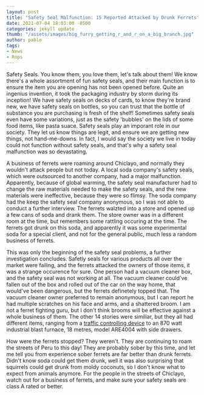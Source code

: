 ```yaml
---
layout: post
title: "Safety Seal Malfunction: 15 Reported Attacked by Drunk Ferrets"
date: 2021-07-04 18:03:00 -0500
categories: jekyll update
thumb: "/assets/images/big_furry_getting_r_and_r_on_a_big_branch.jpg"
author: pablo
tags:
- News
- Rops
---
```


Safety Seals. You know them, you love them, let's talk about them! We know there's a whole assortment of fun safety seals, and their main function is to ensure the
item you are opening has not been opened before. Quite an ingenius invention, it took the packaging industry by storm during its inception! We have safety seals
on decks of cards, to know they're brand new, we have safety seals on bottles, so you can trust that the bottle of substance you are purchasing is fresh of the shelf!
Sometimes safety seals even have some variations, just as the safety 'bubbles' on the lids of some food items, like pasta suace. Safety seals play an imporant role in
our society. They let us know things are legit, and ensure we are getting new things, not hand-me-downs. In fact, I would say the society we live in today could not
function without safety seals, and that's why a safety seal malfunction was so devastating.

A business of ferrets were roaming around Chiclayo, and normally they wouldn't attack people but not today. A local soda company's safety seals, which were outsourced
to another company, had a major malfunction. Apparently, because of global warming, the safety seal manufacturer had to change the raw materials needed to make the
safety seals, and the new materials were ineffective, because they were so flimsy. The soda company had the keep the safety seal company anonymous, so I was not able
to conduct a further interview. The ferrets walzted into a store and opened up a few cans of soda and drank them. The store owner was in a different room at the time,
but remembers some rattling occuring at the time. The ferrets got drunk on this soda, and apparently it was some experimental soda for a special client, and not for
the general public, much less a random business of ferrets.

This was only the beginning of the safety seal problems, a further investigation concludes. Safetly seals for various products all over the market were failing, and
the ferrets attacked the owners of those items, it was a strange occurence for sure. One person had a vacuum cleaner box, and the safety seal was not working at all.
The vacuum cleaner could've fallen out of the box and rolled out of the car on the way home, that would've been dangerous, but the ferrets definetely topped that.
The vacuum cleaner owner preferred to remain anonymous, but I can report he had multiple scratches on his face and arms, and a shattered broom. I am not a ferret
fighting guru, but I don't think brooms will be effective against a whole business of them. The other 14 stories were similiar, but they all had different items,
ranging from a [traffic controlling device](https://hecrenews.github.io/jekyll/update/2020/08/09/man-invents-device-that-turns-traffic-light-from-red-to-green.html)
to an 870 watt industrial blast furnace, 18 metres, model ARE4004 with side drawers.

How were the ferrets stopped? They weren't. They are continuing to roam the streets of Peru to this day! They are probably sober by this time, and let me tell you from
experience sober ferrets are far better than drunk ferrets. Didn't know soda could get them drunk, well it was also surprising that squirrels could get drunk from
moldy coconuts, so I don't know what to expect from animals anymore. For the people in the streets of Chiclayo, watch out for a business of ferrets, and make sure
your safety seals are class A rated or better.
